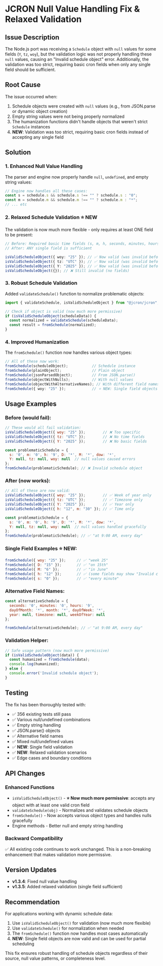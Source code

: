 # JCRON Null Value Handling Fix & Relaxed Validation

## Issue Description

The Node.js port was receiving a `Schedule` object with `null` values for some fields (`Y`, `tz`, `woy`), but the validation logic was not properly handling these `null` values, causing an "Invalid schedule object" error. Additionally, the validation was too strict, requiring basic cron fields when only any single field should be sufficient.

## Root Cause

The issue occurred when:

1. Schedule objects were created with `null` values (e.g., from JSON.parse or dynamic object creation)
2. Empty string values were not being properly normalized
3. The humanization functions didn't handle objects that weren't strict `Schedule` instances
4. **NEW**: Validation was too strict, requiring basic cron fields instead of accepting any single field

## Solution

### 1. Enhanced Null Value Handling

The parser and engine now properly handle `null`, `undefined`, and empty string values:

```typescript
// Engine now handles all these cases:
const s = schedule.s && schedule.s !== "" ? schedule.s : "0";
const m = schedule.m && schedule.m !== "" ? schedule.m : "*";
// ... etc
```

### 2. Relaxed Schedule Validation ⭐️ **NEW**

The validation is now much more flexible - only requires at least ONE field to be present:

```typescript
// Before: Required basic time fields (s, m, h, seconds, minutes, hours)
// After: ANY single field is sufficient

isValidScheduleObject({ woy: "25" }); // ✅ Now valid (was invalid before)
isValidScheduleObject({ tz: "UTC" }); // ✅ Now valid (was invalid before)
isValidScheduleObject({ Y: "2025" }); // ✅ Now valid (was invalid before)
isValidScheduleObject({}); // ❌ Still invalid (no fields)
```

### 3. Robust Schedule Validation

Added `validateSchedule()` function to normalize problematic objects:

```typescript
import { validateSchedule, isValidScheduleObject } from "@jcron/jcron";

// Check if object is valid (now much more permissive)
if (isValidScheduleObject(scheduleData)) {
  const normalized = validateSchedule(scheduleData);
  const result = fromSchedule(normalized);
}
```

### 4. Improved Humanization

The `fromSchedule()` function now handles various object types:

```typescript
// All of these now work:
fromSchedule(scheduleObject);           // Schedule instance
fromSchedule(plainObject);              // Plain object
fromSchedule(jsonParsedObject);         // From JSON.parse()
fromSchedule(objectWithNulls);          // With null values
fromSchedule(objectWithAlternativeNames); // With different field names
fromSchedule({ woy: "25" });            // ⭐️ NEW: Single field objects
```

## Usage Examples

### Before (would fail):
```javascript
// These would all fail validation:
isValidScheduleObject({ woy: "25" });        // ❌ Too specific  
isValidScheduleObject({ tz: "UTC" });        // ❌ No time fields
isValidScheduleObject({ Y: "2025" });        // ❌ No basic fields

const problematicSchedule = {
  s: '0', m: '0', h: '9', D: '*', M: '*', dow: '*',
  Y: null, tz: null, woy: null  // null values caused errors
};
fromSchedule(problematicSchedule); // ❌ Invalid schedule object
```

### After (now works):
```javascript
// All of these are now valid:
isValidScheduleObject({ woy: "25" });        // ✅ Week of year only
isValidScheduleObject({ tz: "UTC" });        // ✅ Timezone only  
isValidScheduleObject({ Y: "2025" });        // ✅ Year only
isValidScheduleObject({ h: "12", m: "30" }); // ✅ Time only

const problematicSchedule = {
  s: '0', m: '0', h: '9', D: '*', M: '*', dow: '*',
  Y: null, tz: null, woy: null  // null values handled gracefully
};
fromSchedule(problematicSchedule); // ✅ "at 9:00 AM, every day"
```

### Single Field Examples ⭐️ **NEW**:
```javascript
fromSchedule({ woy: "25" });     // ✅ "week 25"
fromSchedule({ D: "15" });       // ✅ "on 15th" 
fromSchedule({ M: "6" });        // ✅ "in June"
fromSchedule({ h: "12" });       // ✅ (some fields may show "Invalid cron expression" if incomplete)
fromSchedule({ s: "0" });        // ✅ "every minute"
```

### Alternative Field Names:
```javascript
const alternativeSchedule = {
  seconds: '0', minutes: '0', hours: '9',
  dayOfMonth: '*', month: '*', dayOfWeek: '*',
  year: null, timezone: null, weekOfYear: null
};

fromSchedule(alternativeSchedule); // ✅ "at 9:00 AM, every day"
```

### Validation Helper:
```javascript
// Safe usage pattern (now much more permissive)
if (isValidScheduleObject(data)) {
  const humanized = fromSchedule(data);
  console.log(humanized);
} else {
  console.error('Invalid schedule object');
}
```

## Testing

The fix has been thoroughly tested with:

- ✅ 356 existing tests still pass
- ✅ Various null/undefined combinations
- ✅ Empty string handling
- ✅ JSON.parse() objects
- ✅ Alternative field names
- ✅ Mixed null/undefined values
- ✅ **NEW**: Single field validation
- ✅ **NEW**: Relaxed validation scenarios
- ✅ Edge cases and boundary conditions

## API Changes

### Enhanced Functions

- `isValidScheduleObject()` - **⭐️ Now much more permissive**: accepts any object with at least one valid cron field
- `validateSchedule(obj)` - Normalizes and validates schedule objects
- `fromSchedule()` - Now accepts various object types and handles nulls gracefully
- Engine methods - Better null and empty string handling

### Backward Compatibility

✅ All existing code continues to work unchanged. This is a non-breaking enhancement that makes validation more permissive.

## Version Updates

- **v1.3.4**: Fixed null value handling
- **v1.3.5**: Added relaxed validation (single field sufficient)

## Recommendation

For applications working with dynamic schedule data:

1. Use `isValidScheduleObject()` for validation (now much more flexible)
2. Use `validateSchedule()` for normalization when needed  
3. The `fromSchedule()` function now handles most cases automatically
4. **NEW**: Single field objects are now valid and can be used for partial scheduling

This fix ensures robust handling of schedule objects regardless of their source, null value patterns, or completeness level.
